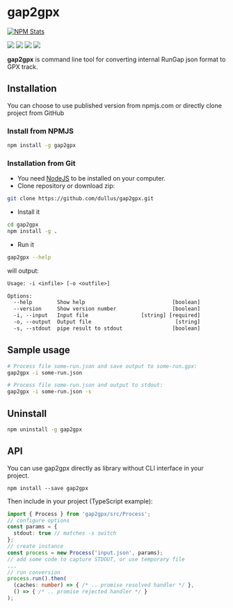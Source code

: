 # gap2gpx

[![NPM Stats](https://nodei.co/npm/gap2gpx.png)](https://npmjs.org/package/gap2gpx/)

![](https://img.shields.io/badge/version-0.1.0-red)
![](https://img.shields.io/badge/languages-TypeScript-blue)
![](https://img.shields.io/badge/node-%3E%3D10.0.0-brightgreen)
![](https://img.shields.io/badge/npm-%3E%3D6.0.0-brightgreen)

__gap2gpx__ is command line tool for converting internal RunGap json format to GPX track.


## Installation

You can choose to use published version from npmjs.com or directly clone project from GitHub

### Install from NPMJS
```sh
npm install -g gap2gpx
```

### Installation from Git
 - You need [NodeJS](https://nodejs.org/) to be installed on your computer.
 - Clone repository or download zip:
  ```sh
  git clone https://github.com/dullus/gap2gpx.git
  ```
 - Install it
  ```sh
  cd gap2gpx
  npm install -g .
  ```
 - Run it
  ```sh
  gap2gpx --help
  ```
  will output:
  ```txt
  Usage: -i <infile> [-o <outfile>]

  Options:
    --help        Show help                            [boolean]
    --version     Show version number                  [boolean]
    -i, --input   Input file                 [string] [required]
    -o, --output  Output file                           [string]
    -s, --stdout  pipe result to stdout                [boolean]
  ```

## Sample usage

```sh
# Process file some-run.json and save output to some-run.gpx:
gap2gpx -i some-run.json

# Process file some-run.json and output to stdout:
gap2gpx -i some-run.json -s
```

## Uninstall
```sh
npm uninstall -g gap2gpx
```

## API

You can use gap2gpx directly as library without CLI interface in your project.

```ssh
npm install --save gap2gpx
```

Then include in your project (TypeScript example):

```ts
import { Process } from 'gap2gpx/src/Process';
// configure options
const params = {
  stdout: true // matches -s switch
};
// create instance
const process = new Process('input.json', params);
// add some code to capture STDOUT, or use temporary file
...
// run conversion
process.run().then(
  (caches: number) => { /* .. promise resolved handler */ },
  () => { /* .. promise rejected handler */ }
);
```


